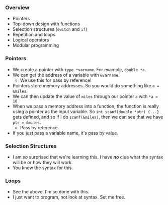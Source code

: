### Overview
- Pointers
- Top-down design with functions
- Selection structures (`switch` and `if`)
- Repetition and loops
- Logical operators
- Modular programming

### Pointers
- We create a pointer with `type *varname`. For example, `double *a`.
- We can get the address of a variable with `&varname`. 
	- We use this for pass by reference!
- Pointers store memory addresses. So you would do something like `a = &miles`.
- We can then update the value of `miles` through our pointer `a` with `*a = 10`
- When we pass a memory address into a function, the function is really using a pointer as the input variable. So `int scanf(double *ptr) {...}` gets defined, and so if I do `scanf(&miles)`, then we can see that we have `ptr = &miles`. 
	- Pass by reference.
- If you just pass a variable name, it's pass by value.

### Selection Structures
- I am *so* surprised that we're learning this. I have ***no*** clue what the syntax will be or how they will work.
- You know the syntax for this.

### Loops
- See the above. I'm so done with this.
- I just want to program, not look at syntax. Set me free.
